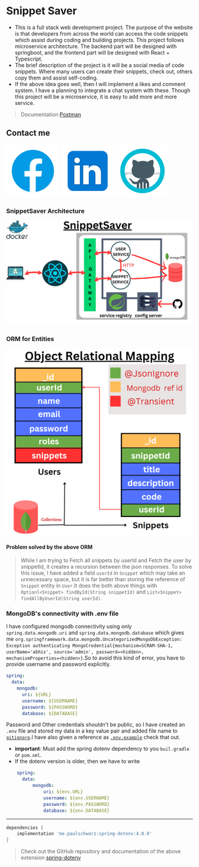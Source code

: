 # Snippet Saver

* This is a full stack web development project. The purpose of the website is that developers from across the world can access the code snippets which assist during coding and building projects. This project follows microservice architecture. The backend part will be designed with springboot, and the frontend part will be designed with React + Typescript.
* The brief description of the project is it will be a social media of code snippets. Where many users can create their snippets, check out, others copy them and assist self-coding.
* If the above idea goes well, then I will implement a likes and comment system. I have a planning to integrate a chat system with these. Though this project will be a microservice, it is easy to add more and more service.

> Documentation [Postman](https://documenter.getpostman.com/view/23395461/2s93m7X1zz)
## Contact me 
[![facebook](./facebook.png)](https://www.facebook.com/abhisek.mohanty.79069/)
[![linkedin](./linkedin.png)](https://www.linkedin.com/in/abhisek-mohanty-3a2241235/)
[![github](./github.png)](https://github.com/abhisekmohantychinua)

### **SnippetSaver Architecture**
![snippetsaver-architecture](./snippetsaver-architecture.png)

### **ORM for Entities**
![snippetsaver-orm](./snippetsaver-orm.png)
#### Problem solved by the above ORM
> While I am trying to Fetch all snippets by userId and Fetch the user by snippetId, it creates a recursion between the json responses. To solve this issue, I have added a field `userId` in `Snippet` which may take an unnecessary space, but it is far better than storing the reference of `Snippet` entity in `User`.It does the both above things with ```Optionl<Snippet> findById(String snippetId)``` and ```List<Snippet> findAllByUserId(String userId)```.

### MongoDB's connectivity with .env file
I have configured mongodb connectivity using only `spring.data.mongodb.uri`
and `spring.data.mongodb.database` which gives me `org.springframework.data.mongodb.UncategorizedMongoDbException: Exception authenticating MongoCredential{mechanism=SCRAM-SHA-1, userName='abhis', source='admin', password=<hidden>, mechanismProperties=<hidden>}`.So
to avoid this kind of error, you have to provide username and password explicitly.

```yaml
spring:
  data:
    mongodb:
      uri: ${URL}
      username: ${USERNAME}
      password: ${PASSWORD}
      database: ${DATABASE}
```
Password and Other credentials shouldn't be public, so I have created an `.env` file
and stored my data in a key value pair and added file name to [`gitignore`](./user-service/.gitignore).I have also given a reference
as [`.env.example`](./user-service/src/main/resources/.env.examples) check that out.


* **important**: Must add the spring dotenv dependency to you `buil.gradle` or `pom.xml`.
* If the dotenv version is older, then we have to write 
```yaml
    spring:
      data:
          mongodb:
              uri: ${env.URL}
              username: ${env.USERNAME}
              password: ${env.PASSWORD}
              database: ${env.DATABASE}
```
___
```groovy
dependencies {
    implementation 'me.paulschwarz:spring-dotenv:4.0.0'
}
```

> Check out the GitHub repository and documentation of the above extension [spring-dotenv](https://github.com/paulschwarz/spring-dotenv.git)

